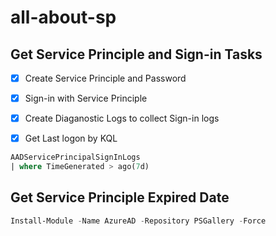 # all-about-sp

## Get Service Principle and Sign-in Tasks


- [x] Create Service Principle and Password
- [x] Sign-in with Service Principle

- [x] Create Diaganostic Logs to collect Sign-in logs
- [x] Get Last logon by KQL

```sql
AADServicePrincipalSignInLogs
| where TimeGenerated > ago(7d)
```


## Get Service Principle Expired Date

```powershell
Install-Module -Name AzureAD -Repository PSGallery -Force

```




